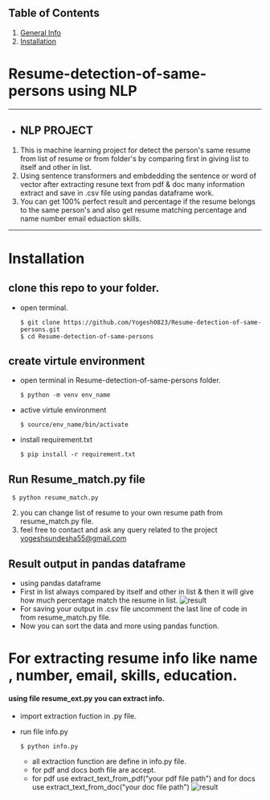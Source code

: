 ## Table of Contents
1. [General Info](#Resume-detection-of-same-persons)
2. [Installation](#Installation)

# Resume-detection-of-same-persons using NLP 
***
* ## NLP PROJECT
1. This is machine learning project for detect the person's same resume from list of resume or from folder's by comparing first in giving list to itself and other in list.
2. Using sentence transformers and embdedding the sentence or word of vector after extracting resune text from pdf & doc many information extract and save in .csv file using pandas dataframe work.
3. You can get 100% perfect result and percentage if the resume belongs to the same person's and also get resume matching percentage and name number email eduaction skills.
***
# Installation
## clone this repo to your folder.
* open terminal.
  
      $ git clone https://github.com/Yogesh0823/Resume-detection-of-same-persons.git
      $ cd Resume-detection-of-same-persons
  
## create virtule environment 
* open terminal in Resume-detection-of-same-persons folder.
  
      $ python -m venv env_name 
* active virtule environment
  
      $ source/env_name/bin/activate
* install requirement.txt
  
      $ pip install -r requirement.txt

## Run Resume_match.py file
     $ python resume_match.py
2. you can change list of resume to your own resume path from resume_match.py file.
3. feel free to contact and ask any query related to the project yogeshsundesha55@gmail.com

## Result output in pandas dataframe
* using pandas dataframe
* First in list always compared by itself and other in list & then it will give how much percentage match the resume in list.
![result](https://github.com/Yogesh0823/Resume-detection-of-same-persons/blob/main/results.png)
* For saving your output in .csv file uncomment the last line of code in from resume_match.py file.
* Now you can sort the data and more using pandas function.

# For extracting resume info like name , number, email, skills, education.
#### using file resume_ext.py you can extract info.
* import extraction fuction in .py file.
* run file info.py
  
      $ python info.py
  
  * all extraction function are define in info.py file.
  * for pdf and docs both file are accept.
  * for pdf use extract_text_from_pdf("your pdf file path") and for docs use extract_text_from_doc("your doc file path")
![result](https://github.com/Yogesh0823/Resume-detection-of-same-persons/blob/main/sample_resume/info_ext.png)
